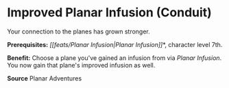 ﻿---
cssclass: [feats]

---
# Improved Planar Infusion (Conduit)

Your connection to the planes has grown stronger.

**Prerequisites:** _[[feats/Planar Infusion|Planar Infusion]]_*, character level 7th.

**Benefit:** Choose a plane you've gained an infusion from via _Planar Infusion_. You now gain that plane's improved infusion as well.

**Source** Planar Adventures